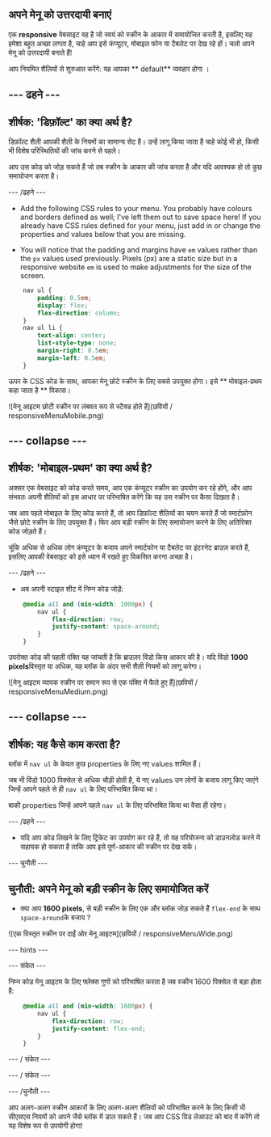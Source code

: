 ## अपने मेनू को उत्तरदायी बनाएं

एक **responsive** वेबसाइट वह है जो स्वयं को स्क्रीन के आकार में समायोजित करती है, इसलिए यह हमेशा बहुत अच्छा लगता है, चाहे आप इसे कंप्यूटर, मोबाइल फोन या टैबलेट पर देख रहे हों। चलो अपने मेनू को उत्तरदायी बनाते हैं!

आप नियमित शैलियों से शुरुआत करेंगे: यह आपका ** default** व्यवहार होगा ।

## \--- ढहने \---

## शीर्षक: 'डिफ़ॉल्ट' का क्या अर्थ है?

डिफ़ॉल्ट शैली आपकी शैली के नियमों का सामान्य सेट है। उन्हें लागू किया जाता है चाहे कोई भी हो, किसी भी विशेष परिस्थितियों की जांच करने से पहले।

आप उस कोड को जोड़ सकते हैं जो तब स्क्रीन के आकार की जांच करता है और यदि आवश्यक हो तो कुछ समायोजन करता है।

\--- /ढहने \---

+ Add the following CSS rules to your menu. You probably have colours and borders defined as well; I've left them out to save space here! If you already have CSS rules defined for your menu, just add in or change the properties and values below that you are missing.

+ You will notice that the padding and margins have `em` values rather than the `px` values used previously. Pixels (px) are a static size but in a responsive website `em` is used to make adjustments for the size of the screen.

```css
    nav ul {
        padding: 0.5em;
        display: flex;
        flex-direction: column;
    }
    nav ul li {
        text-align: center; 
        list-style-type: none;
        margin-right: 0.5em;
        margin-left: 0.5em;
    }
```

ऊपर के CSS कोड के साथ, आपका मेनू छोटे स्क्रीन के लिए सबसे उपयुक्त होगा। इसे ** मोबाइल-प्रथम कहा जाता है ** विकास।

![मेनू आइटम छोटी स्क्रीन पर लंबवत रूप से स्टैक्ड होते हैं](छवियों / responsiveMenuMobile.png)

## \--- collapse \---

## शीर्षक: 'मोबाइल-प्रथम' का क्या अर्थ है?

अक्सर एक वेबसाइट को कोड करते समय, आप एक कंप्यूटर स्क्रीन का उपयोग कर रहे होंगे, और आप संभवतः अपनी शैलियों को इस आधार पर परिभाषित करेंगे कि यह उस स्क्रीन पर कैसा दिखता है।

जब आप पहले मोबाइल के लिए कोड करते हैं, तो आप डिफ़ॉल्ट शैलियों का चयन करते हैं जो स्मार्टफ़ोन जैसे छोटे स्क्रीन के लिए उपयुक्त हैं। फिर आप बड़ी स्क्रीन के लिए समायोजन करने के लिए अतिरिक्त कोड जोड़ते हैं।

चूंकि अधिक से अधिक लोग कंप्यूटर के बजाय अपने स्मार्टफोन या टैबलेट पर इंटरनेट ब्राउज़ करते हैं, इसलिए आपकी वेबसाइट को इसे ध्यान में रखते हुए विकसित करना अच्छा है।

\--- /ढहने \---

+ अब अपनी स्टाइल शीट में निम्न कोड जोड़ें:

```css
    @media all and (min-width: 1000px) {
        nav ul {
            flex-direction: row;
            justify-content: space-around;
        }
    }
```

उपरोक्त कोड की पहली पंक्ति यह जांचती है कि ब्राउज़र विंडो किस आकार की है। यदि विंडो **1000 pixels**विस्तृत या अधिक, यह ब्लॉक के अंदर सभी शैली नियमों को लागू करेगा।

![मेनू आइटम व्यापक स्क्रीन पर समान रूप से एक पंक्ति में फैले हुए हैं](छवियों / responsiveMenuMedium.png)

## \--- collapse \---

## शीर्षक: यह कैसे काम करता है?

ब्लॉक में `nav ul` के केवल कुछ properties के लिए नए values शामिल हैं।

जब भी विंडो 1000 पिक्सेल से अधिक चौड़ी होती है, ये नए values उन लोगों के बजाय लागू किए जाएंगे जिन्हें आपने पहले से ही `nav ul` के लिए परिभाषित किया था।

बाकी properties जिन्हें आपने पहले `nav ul` के लिए परिभाषित किया था वैसा ही रहेगा।

\--- /ढहने \---

+ यदि आप कोड लिखने के लिए ट्रिंकेट का उपयोग कर रहे हैं, तो यह परियोजना को डाउनलोड करने में सहायक हो सकता है ताकि आप इसे पूर्ण-आकार की स्क्रीन पर देख सकें।

\--- चुनौती \---

## चुनौती: अपने मेनू को बड़ी स्क्रीन के लिए समायोजित करें

+ क्या आप **1600 pixels**, से बड़ी स्क्रीन के लिए एक और ब्लॉक जोड़ सकते हैं `flex-end` के साथ `space-around`के बजाय ?

![एक विस्तृत स्क्रीन पर दाईं ओर मेनू आइटम](छवियों / responsiveMenuWide.png)

\--- hints \---

\--- संकेत \---

निम्न कोड मेनू आइटम के लिए फ्लेक्स गुणों को परिभाषित करता है जब स्क्रीन 1600 पिक्सेल से बड़ा होता है:

```css
    @media all and (min-width: 1600px) {
        nav ul {
            flex-direction: row;
            justify-content: flex-end;
        }
    }  
```

\--- / संकेत \---

\--- / संकेत \---

\--- /चुनौती \---

आप अलग-अलग स्क्रीन आकारों के लिए अलग-अलग शैलियों को परिभाषित करने के लिए किसी भी सीएसएस नियमों को अपने जैसे ब्लॉक में डाल सकते हैं। जब आप CSS ग्रिड लेआउट को बाद में करेंगे तो यह विशेष रूप से उपयोगी होगा!